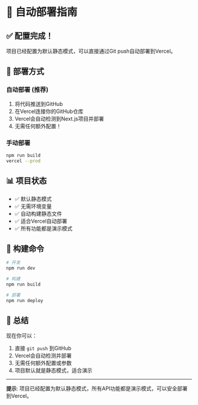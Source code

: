# 🚀 自动部署指南

## ✅ 配置完成！

项目已经配置为默认静态模式，可以直接通过Git push自动部署到Vercel。

## 🎯 部署方式

### 自动部署 (推荐)
1. 将代码推送到GitHub
2. 在Vercel连接你的GitHub仓库
3. Vercel会自动检测到Next.js项目并部署
4. 无需任何额外配置！

### 手动部署
```bash
npm run build
vercel --prod
```

## 📊 项目状态

- ✅ 默认静态模式
- ✅ 无需环境变量
- ✅ 自动构建静态文件
- ✅ 适合Vercel自动部署
- ✅ 所有功能都是演示模式

## 🔧 构建命令

```bash
# 开发
npm run dev

# 构建
npm run build

# 部署
npm run deploy
```

## 🎉 总结

现在你可以：
1. 直接 `git push` 到GitHub
2. Vercel会自动检测并部署
3. 无需任何额外配置或参数
4. 项目默认就是静态模式，适合演示

---

**提示**: 项目已经配置为默认静态模式，所有API功能都是演示模式，可以安全部署到Vercel。

